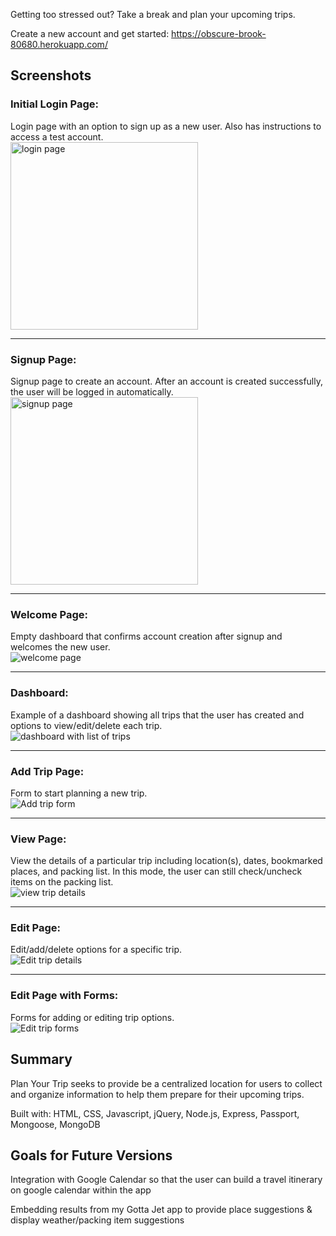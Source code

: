 Getting too stressed out? Take a break and plan your upcoming trips.

Create a new account and get started: https://obscure-brook-80680.herokuapp.com/

## Screenshots

### Initial Login Page:
Login page with an option to sign up as a new user. Also has instructions to access a test account.<br/>
<img src="images/login-page.png" width="300" title="login page" alt="login page">

---

### Signup Page:
Signup page to create an account. After an account is created successfully, the user will be logged in automatically.<br/>
<img src="images/signup-page.png" width="300" title="signup page" alt="signup page">

---

### Welcome Page:
Empty dashboard that confirms account creation after signup and welcomes the new user.<br/>
![welcome page](images/welcome.png)

---

### Dashboard:
Example of a dashboard showing all trips that the user has created and options to view/edit/delete each trip.\
![dashboard with list of trips](images/dashboard.png)

---

### Add Trip Page:
Form to start planning a new trip.\
![Add trip form](images/add-trip.png)

---

### View Page:
View the details of a particular trip including location(s), dates, bookmarked places, and packing list. In this mode, the user can still check/uncheck items on the packing list.\
![view trip details](images/view-trip.png)

---

### Edit Page:
Edit/add/delete options for a specific trip.\
![Edit trip details](images/edit-trip.png)

---

### Edit Page with Forms:
Forms for adding or editing trip options.\
![Edit trip forms](images/edit-trip-forms.png)

## Summary

Plan Your Trip seeks to provide be a centralized location for users to collect and organize information to help them prepare for their upcoming trips.

Built with: HTML, CSS, Javascript, jQuery, Node.js, Express, Passport, Mongoose, MongoDB

## Goals for Future Versions

Integration with Google Calendar so that the user can build a travel itinerary on google calendar within the app

Embedding results from my Gotta Jet app to provide place suggestions & display weather/packing item suggestions

